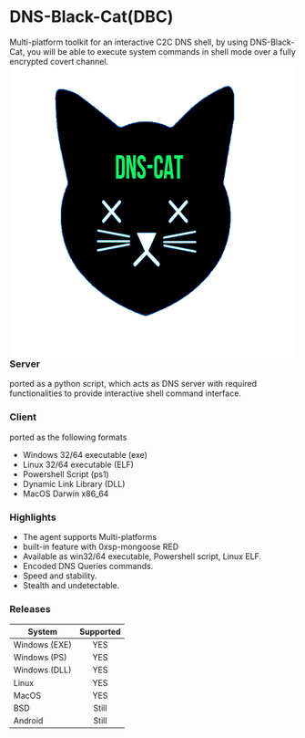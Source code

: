 # DNS-Black-Cat(DBC)
Multi-platform toolkit for an interactive C2C DNS shell, by using DNS-Black-Cat, you will be able to execute system commands in shell mode over a fully encrypted covert channel. 
[<img align="right" src="https://github.com/lawrenceamer/0xsp/blob/master/imgs/DNS-Cat.png?raw=true" height="512" width="500">]()

### Server 
ported as a python script, which acts as DNS server with required functionalities to provide interactive shell command interface.

### Client 
ported as the following formats 

* Windows 32/64 executable (exe) 
* Linux 32/64 executable (ELF)
* Powershell Script (ps1)
* Dynamic Link Library (DLL)
* MacOS Darwin x86_64 

### Highlights 

* The agent supports Multi-platforms 
* built-in feature with 0xsp-mongoose RED 
* Available as win32/64 executable, Powershell script, Linux ELF.  
* Encoded DNS Queries commands.  
* Speed and stability. 
* Stealth and undetectable.

### Releases 

|   System      |   Supported   |
| ------------- |:-------------:|
| Windows (EXE) |     YES       | 
| Windows (PS)  |     YES       |
| Windows (DLL) |     YES       |
| Linux         |     YES       |
| MacOS         |     YES       | 
| BSD           |     Still     |
| Android       |     Still     |
